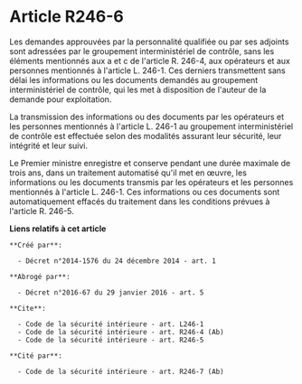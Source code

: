 # Article R246-6

Les demandes approuvées par la personnalité qualifiée ou par ses adjoints sont adressées par le groupement interministériel
de contrôle, sans les éléments mentionnés aux a et c de l'article R. 246-4, aux opérateurs et aux personnes mentionnés à
l'article L. 246-1. Ces derniers transmettent sans délai les informations ou les documents demandés au groupement
interministériel de contrôle, qui les met à disposition de l'auteur de la demande pour exploitation. 

La transmission des informations ou des documents par les opérateurs et les personnes mentionnés à l'article L. 246-1 au
groupement interministériel de contrôle est effectuée selon des modalités assurant leur sécurité, leur intégrité et leur
suivi. 

Le Premier ministre enregistre et conserve pendant une durée maximale de trois ans, dans un traitement automatisé qu'il met
en œuvre, les informations ou les documents transmis par les opérateurs et les personnes mentionnés à l'article L. 246-1. Ces
informations ou ces documents sont automatiquement effacés du traitement dans les conditions prévues à l'article R. 246-5.

**Liens relatifs à cet article**

	**Créé par**:

	  - Décret n°2014-1576 du 24 décembre 2014 - art. 1

	**Abrogé par**:

	  - Décret n°2016-67 du 29 janvier 2016 - art. 5

	**Cite**:

	  - Code de la sécurité intérieure - art. L246-1
	  - Code de la sécurité intérieure - art. R246-4 (Ab)
	  - Code de la sécurité intérieure - art. R246-5

	**Cité par**:

	  - Code de la sécurité intérieure - art. R246-7 (Ab)

